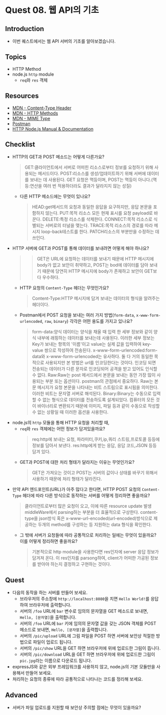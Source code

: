 # Quest 08. 웹 API의 기초

## Introduction

- 이번 퀘스트에서는 웹 API 서버의 기초를 알아보겠습니다.

## Topics

- HTTP Method
- node.js `http` module
  - `req`와 `res` 객체

## Resources

- [MDN - Content-Type Header](https://developer.mozilla.org/en-US/docs/Web/HTTP/Headers/Content-Type)
- [MDN - HTTP Methods](https://developer.mozilla.org/en-US/docs/Web/HTTP/Methods)
- [MDN - MIME Type](https://developer.mozilla.org/en-US/docs/Glossary/MIME_type)
- [Postman](https://chrome.google.com/webstore/detail/postman/fhbjgbiflinjbdggehcddcbncdddomop)
- [HTTP Node.js Manual & Documentation](https://nodejs.org/api/http.html)

## Checklist

- HTTP의 GET과 POST 메소드는 어떻게 다른가요?
  > GET:클라이언트에서 서버로 어떠힌 리소스로부터 정보를 요청하기 위해 사용되는 메서드이다.
  > POST:리소스를 생성/업데이트하기 위해 서버에 데이터를 보내는 데 사용된다.
  > GET 요청은 멱등이며, POST는 멱등이 아니다.(멱등:연산을 여러 번 적용하더라도 결과가 달라지지 않는 성질)
  - 다른 HTTP 메소드에는 무엇이 있나요?
    > HEAD:get메서드의 요청과 동일한 응답을 요구하지만, 응답 본문을 포함하지 않는다.
    > PUT:목적 리소스 모든 현재 표시를 요청 payload로 바꾼다.
    > DELETE:특정 리소스를 삭제한다.
    > CONNECT:목적 리소스로 식별되는 서버로의 터널을 맺는다.
    > TRACE:목적 리소스의 경로를 따라 메시지 loop-back테스트를 한다.
    > PATCH리소스의 부분만을 수정하는 데 쓰인다.
- HTTP 서버에 GET과 POST를 통해 데이터를 보내려면 어떻게 해야 하나요?
  > > GET은 URL에 요청하는 데이터를 보내기 때문에 HTTP 메시지에 body가 없고 보안이 취약하고, POST는 bod에 데이터를 담아 보내기 때문에 당연히 HTTP 메시지에 body가 존재하고 보안이 GET보다 우수하다.
  - HTTP 요청의 `Content-Type` 헤더는 무엇인가요?
    > Content-Type:HTTP 메시지에 담겨 보내는 데이터의 형식을 알려주는 헤더이다.
  - Postman에서 POST 요청을 보내는 여러 가지 방법(`form-data`, `x-www-form-urlencoded`, `raw`, `binary`) 각각은 어떤 용도를 가지고 있나요?
    > form-data:양식 데이터는 양식을 채울 때 입력 한 세부 정보와 같이 양식 내부에 래핑하는 데이터를 보내는데 사용된다. 이러한 세부 정보는 Key가 보내는 항목의 '이름'이고 value는 실제 값을 입력하여 key-value 쌍으로 작성하여 전송된다.
    > x-www-form-urlencoded:form-data와 x-www-form-urlencoded는 유사하다. 둘 다 거의 동일한 목적으로 사용되지만 본 방법은 url를 인코딩한다는 것이다. 인코딩 되면 전송되는 데이터가 다른 문자로 인코딩되어 공격을 받고 있어도 인식할 수 없다.
    > Raw:Raw는 post 메서드에서 본문을 보내는 동안 가장 많이 사용되는 부분 또는 옵션이다. postman의 관점에서 중요하다. Raw는 본문 메시지가 요청 본문을 나타내는 비트 스트림으로 표시됨을 의미한다. 이러한 비트는 문자열 서버로 해석된다.
    > Binary:Binary는 수동으로 입력할 수 없는 형식으로 데이터를 전송하도록 설계되었다. 컴퓨터의 모든 것이 바이너리로 변환되기 때문에 이미지, 파일 등과 같이 수동으로 작성할 수 없는 상황일 때 이러한 옵션을 사용한다.
- node.js의 `http` 모듈을 통해 HTTP 요청을 처리할 때,
  - `req`와 `res` 객체에는 어떤 정보가 담겨있을까요?
    > req:http에 보내는 요청, 파라미터,쿠키,ip,쿼리 스트링,프로토콜 등등에 정보를 담아서 보낸다.
    > res:http에게 받는 응답, 응답 코드,JSON 등등 담겨 있다.
  - GET과 POST에 대한 처리 형태가 달라지는 이유는 무엇인가요?
    > GET은 가져오는 것이고 POST는 서버의 값이나 상태를 바꾸기 위해서 사용하기 때문에 처리 형태가 달라진다.
- 만약 API 엔드포인트(URL)가 아주 많다고 한다면, HTTP POST 요청의 `Content-Type` 헤더에 따라 다른 방식으로 동작하는 서버를 어떻게 정리하면 좋을까요?
  > 클라이언트로부터 많은 요청이 오고, 이에 따른 resource update 발생 middleWare에서 parsing하는 부분을 더 효율적으로 구상한다. content-type을 json방식 혹은 x-www-url-encoded(url-encoded)방식으로 제공하는 두개의 method를 구성하는 등 지원하는 data 형식을 확인한다.
  - 그 밖에 서버가 요청들에 따라 공통적으로 처리하는 일에는 무엇이 있을까요? 이를 어떻게 정리하면 좋을까요?
    > 기본적으로 http module을 사용한다면 res인자에 server 응답 정보가 담겨져 온다. 이 res인자를 parsong하여, client가 어떠한 가공된 정보를 받아야 하는지 결정하고 구현하는 것이다.

## Quest

- 다음의 동작을 하는 서버를 만들어 보세요.
  - 브라우저의 주소창에 `http://localhost:8080`을 치면 `Hello World!`를 응답하여 브라우저에 출력합니다.
  - 서버의 `/foo` URL에 `bar` 변수로 임의의 문자열을 GET 메소드로 보내면, `Hello, [문자열]`을 출력합니다.
  - 서버의 `/foo` URL에 `bar` 키에 임의의 문자열 값을 갖는 JSON 객체를 POST 메소드로 보내면, `Hello, [문자열]`을 출력합니다.
  - 서버의 `/pic/upload` URL에 그림 파일을 POST 하면 서버에 보안상 적절한 방법으로 파일이 업로드 됩니다.
  - 서버의 `/pic/show` URL을 GET 하면 브라우저에 위에 업로드한 그림이 뜹니다.
  - 서버의 `/pic/download` URL을 GET 하면 브라우저에 위에 업로드한 그림이 `pic.jpg`라는 이름으로 다운로드 됩니다.
- expressJS와 같은 외부 프레임워크를 사용하지 않고, node.js의 기본 모듈만을 사용해서 만들어 보세요.
- 처리하는 요청의 종류에 따라 공통적으로 나타나는 코드를 정리해 보세요.

## Advanced

- 서버가 파일 업로드를 지원할 때 보안상 주의할 점에는 무엇이 있을까요?
